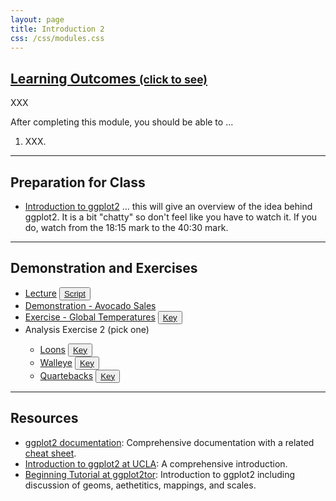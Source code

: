 ```yaml
---
layout: page
title: Introduction 2
css: /css/modules.css
---
```


<div class="panel-group-ILOs">
  <div class="panel panel-default">
    <div class="panel-heading">
      <h2 class="panel-title">
        <a data-toggle="collapse" href="#ILOs">Learning Outcomes <small>(click to see)</small></a>
      </h2>
    </div>
    <div id="ILOs" class="panel-collapse collapse">
      <div class="panel-body">
XXX
<p>After completing this module, you should be able to ...</p>

<ol>
  <li>XXX.</li>
</ol>
      </div>
    </div>
  </div>
</div>

----

## Preparation for Class

* [Introduction to ggplot2](https://youtu.be/h29g21z0a68?t=1095) ... this will give an overview of the idea behind ggplot2. It is a bit "chatty" so don't feel like you have to watch it. If you do, watch from the 18:15 mark to the 40:30 mark.

----

## Demonstration and Exercises

<ul>
  <li><a href="Intro2/Lecture_MooseWolves.html">Lecture</a> <button type="button" class="btn btn-light btn-sm btn-space"><a href="Intro2/Lecture_MooseWolves_DHO.R">Script</a></button></li>
  <li><a href="Intro2/Demo_Avocados.html">Demonstration - Avocado Sales</a></li>
  <li><a href="Intro2/CE_Temperature.html">Exercise - Global Temperatures</a> <button type="button" class="btn btn-light btn-sm btn-space"><a href="Intro2/CE_Temperature.R">Key</a></button></li>
  <li>Analysis Exercise 2 (pick one)</li>
  <ul>
    <li><a href="Intro2/CE_Loons.html">Loons</a> <button type="button" class="btn btn-light btn-sm btn-space"><a href="Intro2/CE_Loons.R">Key</a></button></li>
    <li><a href="Intro2/CE_Walleye">Walleye</a> <button type="button" class="btn btn-light btn-sm btn-space"><a href="Intro2/CE_Walleye.R">Key</a></button></li>
    <li><a href="Intro2/CE_Quarterbacks">Quartebacks</a> <button type="button" class="btn btn-light btn-sm btn-space"><a href="Intro2/CE_Quarterbacks.R">Key</a></button></li>
  </ul>
</ul>

----

## Resources

* [ggplot2 documentation](https://ggplot2.tidyverse.org/reference/index.html): Comprehensive documentation with a related [cheat sheet](https://github.com/rstudio/cheatsheets/blob/master/data-visualization-2.1.pdf).
* [Introduction to ggplot2 at UCLA](https://stats.idre.ucla.edu/stat/data/intro_ggplot2_int/ggplot2_intro_interactive.html#(1)): A comprehensive introduction.
* [Beginning Tutorial at ggplot2tor](https://ggplot2tutor.com/beginner_tutorial/beginner_tutorial/): Introduction to ggplot2 including discussion of geoms, aethetitics, mappings, and scales.
